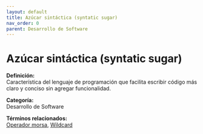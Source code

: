 ```yaml
---
layout: default
title: Azúcar sintáctica (syntatic sugar)
nav_order: 0
parent: Desarrollo de Software
---
```


# Azúcar sintáctica (syntatic sugar)

**Definición:**  
Característica del lenguaje de programación que facilita escribir código más claro y conciso sin agregar funcionalidad.

**Categoría:**  
Desarrollo de Software  

  


**Términos relacionados:**  
[Operador morsa](https://maleniski.github.io/diccionario-angl-tec-mx/docs/desarrollo-de-software/operador-morsa.html), [Wildcard](https://maleniski.github.io/diccionario-angl-tec-mx/docs/desarrollo-de-software/wildcard.html)
